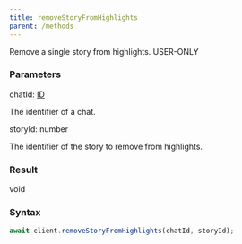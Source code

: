 ```yaml
---
title: removeStoryFromHighlights
parent: /methods
---
```


Remove a single story from highlights.<span class="select-none"> <span class="inline-flex w-fit items-center"><span class="w-fit bg-dbt px-1.5 rounded-md select-none text-fgt text-[10px]">USER-ONLY</span></span> </span>

### Parameters 

<div class="flex flex-col gap-3"><div><div class="font-mono" id="p_chatId" data-anchor><span class="font-bold">chatId</span><span class="opacity-50">:</span> <a href="/gh/types/id"  >ID</a></div><div class="pl-3"><div class="no-margin">

The identifier of a chat.

</div></div></div><div><div class="font-mono" id="p_storyId" data-anchor><span class="font-bold">storyId</span><span class="opacity-50">:</span> <span>number</span></div><div class="pl-3"><div class="no-margin">

The identifier of the story to remove from highlights.

</div></div></div></div>

### Result 

<div class="font-mono"><span>void</span></div>

### Syntax

```ts
await client.removeStoryFromHighlights(chatId, storyId);
```



